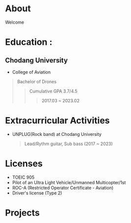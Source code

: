 # About
Welcome

# Education : 
## Chodang University
- College of Aviation
> Bachelor of Drones
>> Cumulative GPA 3.7/4.5
>>> 2017.03 ~ 2023.02

# Extracurricular Activities
- UNPLUG(Rock band) at Chodang University
    > Lead/Rythm guitar, Sub bass (2017 ~ 2023)
# Licenses
- TOEIC 905
- Pilot of an Ultra Light Vehicle/Unmanned Multicopter/1st
- ROC-A (Restricted Operator Certificate - Aviation)
- Driver's license (Type 2)

# Projects

# 
